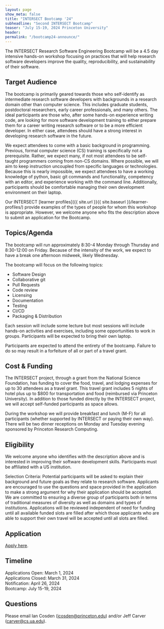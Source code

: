 ```yaml
---
layout: page
show_meta: false
title: "INTERSECT Bootcamp '24"
subheadline: "Second INTERSECT Bootcamp"
teaser: "July 15-19, 2024 Princeton University"
header:
permalink: "/bootcamp24-announce/"
---
```



The INTERSECT Research Software Engineering Bootcamp will be a 4.5 day intensive hands-on workshop focusing on practices that will help research software developers improve the quality, reproducibility, and sustainability of their software.  

## Target Audience
The bootcamp is primarily geared towards those who self-identify as intermediate research software developers with backgrounds in a research domain other than computer science.
This includes graduate students, postdoctoral researchers, early career professionals, and many others.
The ideal participants are those who, after some hands-on experience writing code, are looking for more software development training to either prepare them for a career writing research software or to be a more efficient developer.
In either case, attendees should have a strong interest in developing research software in the future.

We expect attendees to come with a basic background in programming.
Previous, formal computer science (CS) training is specifically not a prerequisite.
Rather, we expect many, if not most attendees to be self-taught programmers coming from non-CS domains.
Where possible, we will aim to keep instruction uncoupled from specific languages or technologies.
Because this is nearly impossible, we expect attendees to have a working knowledge of python, basic git commands and functionality, competency with an editor, and experience working with the command line.
Additionally, participants should be comfortable managing their own development environment on their laptop.

Our INTERSECT [learner profiles]({{ site.url }}{{ site.baseurl }}/learner-profiles/) provide examples of the types of people for whom this workshop is appropriate.
However, we welcome anyone who fits the description above to submit an application for the Bootcamp.

## Topics/Agenda
The bootcamp will run approximately 8:30-4 Monday through Thursday and 8:30-12:00 on Friday.
Because of the intensity of the work, we expect to have a break one afternoon midweek, likely Wednesday.

The bootcamp will focus on the following topics:
* Software Design
* Collaborative git
* Pull Requests
* Code review
* Licensing
* Documentation
* Testing
* CI/CD
* Packaging & Distribution

Each session will include some lecture but most sessions will include hands-on activities and exercises, including some opportunities to work in groups. Participants will be expected to bring their own laptop.

Participants are expected to attend the entirety of the bootcamp.
Failure to do so may result in a forfeiture of all or part of a travel grant.

## Cost & Funding
The INTERSECT project, through a grant from the National Science Foundation, has funding to cover the food, travel, and lodging expenses for up to 30 attendees as a travel grant.
This travel grant includes 5 nights of hotel plus up to $800 for transportation and food (reimbursed via Princeton University).
In addition to those funded directly by the INTERSECT project, we will accept self-funded participants as space allows.

During the workshop we will provide breakfast and lunch (M-F) for all participants (whether supported by INTERSECT or paying their own way).
There will be two dinner receptions on Monday and Tuesday evening sponsored by Princeton Research Computing. 

## Eligibility

We welcome anyone who identifies with the description above and is interested in improving their software development skills.
Participants must be affiliated with a US institution.

Selection Criteria: Potential participants will be asked to explain their background and future goals as they relate to research software.
Applicants are encouraged to use the questions and space provided in the application to make a strong argument for why their application should be accepted. 
We are committed to ensuring a diverse group of participants both in terms of traditional measures of diversity as well as domains and types of institutions.
Applications will be reviewed independent of need for funding until all available funded slots are filled after which those applicants who are able to support their own travel will be accepted until all slots are filled.

## Application

[Apply here](https://docs.google.com/forms/d/e/1FAIpQLSdlyBYOj7DnsYRNmQqkSCt2VMPTPTYlDxClyeQqWx7xh6OKqw/viewform?usp=sf_link).

## Timeline
Applications Open: March 1, 2024  
Applications Closed: March 31, 2024  
Notification: April 26, 2024  
Bootcamp: July 15-19, 2024  


## Questions
Please email Ian Cosden (icosden@princeton.edu) and/or Jeff Carver (carver@cs.ua.edu).

